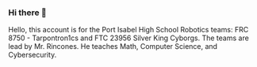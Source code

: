 ### Hi there 👋

Hello, this account is for the Port Isabel High School Robotics teams: FRC 8750 - Tarpontron1cs and FTC 23956 Silver King Cyborgs. The teams are lead by Mr. Rincones. He teaches Math, Computer Science, and Cybersecurity. 

<!--
**Tarpontron1cs-FRC8750/Tarpontron1cs-FRC8750** is a ✨ _special_ ✨ repository because its `README.md` (this file) appears on your GitHub profile.

Here are some ideas to get you started:

- 🔭 I’m currently working on ...
- 🌱 I’m currently learning ...
- 👯 I’m looking to collaborate on ...
- 🤔 I’m looking for help with ...
- 💬 Ask me about ...
- 📫 How to reach me: ...
- 😄 Pronouns: ...
- ⚡ Fun fact: ...
-->
